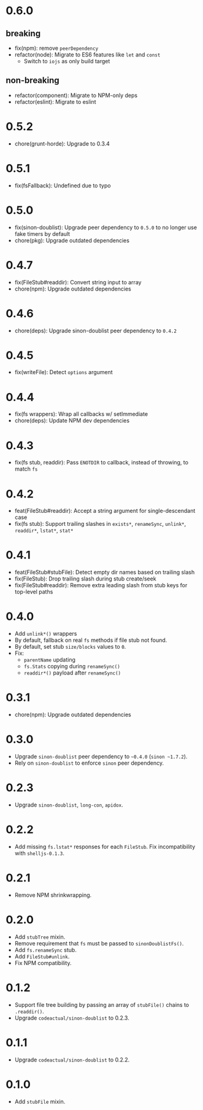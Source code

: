 # 0.6.0

## breaking

- fix(npm): remove `peerDependency`
- refactor(node): Migrate to ES6 features like `let` and `const`
  - Switch to `iojs` as only build target

## non-breaking

- refactor(component): Migrate to NPM-only deps
- refactor(eslint): Migrate to eslint

# 0.5.2

- chore(grunt-horde): Upgrade to 0.3.4

# 0.5.1

- fix(fsFallback): Undefined due to typo

# 0.5.0

- fix(sinon-doublist): Upgrade peer dependency to `0.5.0` to no longer use fake timers by default
- chore(pkg): Upgrade outdated dependencies

# 0.4.7

- fix(FileStub#readdir): Convert string input to array
- chore(npm): Upgrade outdated dependencies

# 0.4.6

- chore(deps): Upgrade sinon-doublist peer dependency to `0.4.2`

# 0.4.5

- fix(writeFile): Detect `options` argument

# 0.4.4

- fix(fs wrappers): Wrap all callbacks w/ setImmediate
- chore(deps): Update NPM dev dependencies

# 0.4.3

- fix(fs stub, readdir): Pass `ENOTDIR` to callback, instead of throwing, to match `fs`

# 0.4.2

- feat(FileStub#readdir): Accept a string argument for single-descendant case
- fix(fs stub): Support trailing slashes in `exists*`, `renameSync`, `unlink*`, `readdir*`, `lstat*`, `stat*`

# 0.4.1

- feat(FileStub#stubFile): Detect empty dir names based on trailing slash
- fix(FileStub): Drop trailing slash during stub create/seek
- fix(FileStub#readdir): Remove extra leading slash from stub keys for top-level paths

# 0.4.0

- Add `unlink*()` wrappers
- By default, fallback on real `fs` methods if file stub not found.
- By default, set stub `size/blocks` values to `0`.
- Fix:
  * `parentName` updating
  * `fs.Stats` copying during `renameSync()`
  * `readdir*()` payload after `renameSync()`

# 0.3.1

- chore(npm): Upgrade outdated dependencies

# 0.3.0

- Upgrade `sinon-doublist` peer dependency to `~0.4.0` (`sinon ~1.7.2`).
- Rely on `sinon-doublist` to enforce `sinon` peer dependency.

# 0.2.3

- Upgrade `sinon-doublist`, `long-con`, `apidox`.

# 0.2.2

- Add missing `fs.lstat*` responses for each `FileStub`. Fix incompatibility with `shelljs-0.1.3`.

# 0.2.1

- Remove NPM shrinkwrapping.

# 0.2.0

- Add `stubTree` mixin.
- Remove requirement that `fs` must be passed to `sinonDoublistFs()`.
- Add `fs.renameSync` stub.
- Add `FileStub#unlink`.
- Fix NPM compatibility.

# 0.1.2

- Support file tree building by passing an array of `stubFile()` chains to `.readdir()`.
- Upgrade `codeactual/sinon-doublist` to 0.2.3.

# 0.1.1

- Upgrade `codeactual/sinon-doublist` to 0.2.2.

# 0.1.0

- Add `stubFile` mixin.
